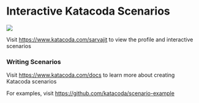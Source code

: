 # Interactive Katacoda Scenarios

[![](http://shields.katacoda.com/katacoda/sarvajit/count.svg)](https://www.katacoda.com/sarvajit "Get your profile on Katacoda.com")

Visit https://www.katacoda.com/sarvajit to view the profile and interactive scenarios

### Writing Scenarios
Visit https://www.katacoda.com/docs to learn more about creating Katacoda scenarios

For examples, visit https://github.com/katacoda/scenario-example
